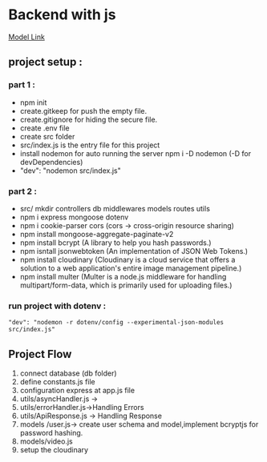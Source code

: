 # Backend with js
 [Model Link](https://app.eraser.io/workspace/YtPqZ1VogxGy1jzIDkzj)
## project setup : 
### part 1 :
- npm init 
- create.gitkeep for push the empty file.
-  create.gitignore for hiding the secure file. 
- create .env file
- create src folder
- src/index.js is the entry file for this project
- install nodemon for auto running the server npm i -D nodemon (-D for devDependencies)
- "dev": "nodemon src/index.js"
### part 2 :
- src/ mkdir controllers db middlewares models routes utils
- npm i express mongoose dotenv
- npm i cookie-parser cors (cors -> cross-origin resource sharing)
- npm install mongoose-aggregate-paginate-v2
- npm install bcrypt (A library to help you hash passwords.)
- npm isntall jsonwebtoken (An implementation of JSON Web Tokens.)
- npm install cloudinary (Cloudinary is a cloud service that offers a solution to a web application's entire image management pipeline.)
- npm install multer (Multer is a node.js middleware for handling multipart/form-data, which is primarily used for uploading files.)

### run project with dotenv :
`"dev": "nodemon -r dotenv/config --experimental-json-modules src/index.js"`


## Project Flow
1. connect database (db folder)
2. define constants.js file
3. configuration express at app.js file
4. utils/asyncHandler.js ->
5. utils/errorHandler.js->Handling Errors
6. utils/ApiResponse.js -> Handling Response
7. models /user.js-> create user schema and model,implement bcryptjs for password hashing.
8. models/video.js
9. setup the cloudinary